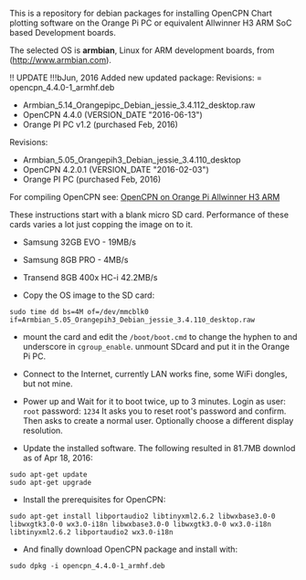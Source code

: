 This is a repository for debian packages for installing OpenCPN Chart plotting software on
the Orange Pi PC or equivalent Allwinner H3 ARM SoC based Development boards.

The selected OS is **armbian**, Linux for ARM development boards, from (http://www.armbian.com).

!! UPDATE !!!bJun, 2016
Added new updated package:
Revisions:  = opencpn_4.4.0-1_armhf.deb
 * Armbian_5.14_Orangepipc_Debian_jessie_3.4.112_desktop.raw
 * OpenCPN 4.4.0 (VERSION_DATE "2016-06-13")
 * Orange PI PC v1.2 (purchased Feb, 2016)

Revisions:
 * Armbian_5.05_Orangepih3_Debian_jessie_3.4.110_desktop
 * OpenCPN 4.2.0.1 (VERSION_DATE "2016-02-03")
 * Orange PI PC  (purchased Feb, 2016)

For compiling OpenCPN see: [OpenCPN on Orange Pi Allwinner H3 ARM](http://kb7kmo.blogspot.com/2016/04/opencpn-on-orange-pi-allwinner-h3-arm.html)

These instructions start with a blank micro SD card.
Performance of these cards varies a lot just copping the image on to it.
 * Samsung 32GB EVO - 19MB/s
 * Samsung 8GB PRO  - 4MB/s
 * Transend 8GB 400x HC-i 42.2MB/s
 
* Copy the OS image to the SD card:
```
sudo time dd bs=4M of=/dev/mmcblk0 if=Armbian_5.05_Orangepih3_Debian_jessie_3.4.110_desktop.raw
```
* mount the card and edit the `/boot/boot.cmd` to change the hyphen to and underscore in `cgroup_enable`.
unmount SDcard and put it in the Orange Pi PC.

* Connect to the Internet, currently LAN works fine, some WiFi dongles, but not mine.

* Power up and Wait for it to boot twice, up to 3 minutes.
Login as user: `root` password: `1234`
It asks you to reset root\'s password and confirm.
Then asks to create a normal user.
Optionally choose a different display resolution.

* Update the installed software. The following resulted in 81.7MB downlod as of Apr 18, 2016:
```
sudo apt-get update
sudo apt-get upgrade
```

* Install the prerequisites for OpenCPN:
```
sudo apt-get install libportaudio2 libtinyxml2.6.2 libwxbase3.0-0 libwxgtk3.0-0 wx3.0-i18n libwxbase3.0-0 libwxgtk3.0-0 wx3.0-i18n libtinyxml2.6.2 libportaudio2 wx3.0-i18n
```

* And finally download OpenCPN package and install with:
```
sudo dpkg -i opencpn_4.4.0-1_armhf.deb
```

